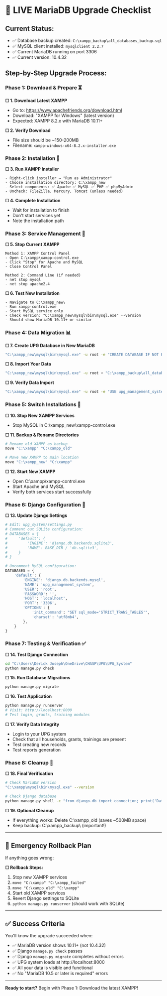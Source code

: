 # 🔄 LIVE MariaDB Upgrade Checklist

## Current Status:
- ✅ Database backup created: `C:\xampp_backup\all_databases_backup.sql`
- ✅ MySQL client installed: `mysqlclient 2.2.7`
- ✅ Current MariaDB running on port 3306
- ✅ Current version: 10.4.32

## Step-by-Step Upgrade Process:

### Phase 1: Download & Prepare ⏳

**☐ 1. Download Latest XAMPP**
- Go to: https://www.apachefriends.org/download.html
- Download: "XAMPP for Windows" (latest version)
- Expected: XAMPP 8.2.x with MariaDB 10.11+

**☐ 2. Verify Download**
- File size should be ~150-200MB
- Filename: `xampp-windows-x64-8.2.x-installer.exe`

### Phase 2: Installation 🚀

**☐ 3. Run XAMPP Installer**
```
- Right-click installer → "Run as Administrator"
- Choose installation directory: C:\xampp_new
- Select components: ✅ Apache ✅ MySQL ✅ PHP ✅ phpMyAdmin
- Uncheck: FileZilla, Mercury, Tomcat (unless needed)
```

**☐ 4. Complete Installation**
- Wait for installation to finish
- Don't start services yet
- Note the installation path

### Phase 3: Service Management 🔄

**☐ 5. Stop Current XAMPP**
```
Method 1: XAMPP Control Panel
- Open C:\xampp\xampp-control.exe
- Click "Stop" for Apache and MySQL
- Close Control Panel

Method 2: Command Line (if needed)
- net stop mysql
- net stop apache2.4
```

**☐ 6. Test New Installation**
```
- Navigate to C:\xampp_new\
- Run xampp-control.exe
- Start MySQL service only
- Check version: "C:\xampp_new\mysql\bin\mysql.exe" --version
- Should show MariaDB 10.11+ or similar
```

### Phase 4: Data Migration 📊

**☐ 7. Create UPG Database in New MariaDB**
```bash
"C:\xampp_new\mysql\bin\mysql.exe" -u root -e "CREATE DATABASE IF NOT EXISTS upg_management_system CHARACTER SET utf8mb4 COLLATE utf8mb4_unicode_ci;"
```

**☐ 8. Import Your Data**
```bash
"C:\xampp_new\mysql\bin\mysql.exe" -u root < "C:\xampp_backup\all_databases_backup.sql"
```

**☐ 9. Verify Data Import**
```bash
"C:\xampp_new\mysql\bin\mysql.exe" -u root -e "USE upg_management_system; SHOW TABLES; SELECT COUNT(*) FROM upg_households;"
```

### Phase 5: Switch Installations 🔄

**☐ 10. Stop New XAMPP Services**
- Stop MySQL in C:\xampp_new\xampp-control.exe

**☐ 11. Backup & Rename Directories**
```bash
# Rename old XAMPP as backup
move "C:\xampp" "C:\xampp_old"

# Move new XAMPP to main location
move "C:\xampp_new" "C:\xampp"
```

**☐ 12. Start New XAMPP**
- Open C:\xampp\xampp-control.exe
- Start Apache and MySQL
- Verify both services start successfully

### Phase 6: Django Configuration 🐍

**☐ 13. Update Django Settings**
```python
# Edit: upg_system/settings.py
# Comment out SQLite configuration:
# DATABASES = {
#     'default': {
#         'ENGINE': 'django.db.backends.sqlite3',
#         'NAME': BASE_DIR / 'db.sqlite3',
#     }
# }

# Uncomment MySQL configuration:
DATABASES = {
    'default': {
        'ENGINE': 'django.db.backends.mysql',
        'NAME': 'upg_management_system',
        'USER': 'root',
        'PASSWORD': '',
        'HOST': 'localhost',
        'PORT': '3306',
        'OPTIONS': {
            'init_command': "SET sql_mode='STRICT_TRANS_TABLES'",
            'charset': 'utf8mb4',
        },
    }
}
```

### Phase 7: Testing & Verification ✅

**☐ 14. Test Django Connection**
```bash
cd "C:\Users\Derick Joseph\OneDrive\CHASP\UPG\UPG_System"
python manage.py check
```

**☐ 15. Run Database Migrations**
```bash
python manage.py migrate
```

**☐ 16. Test Application**
```bash
python manage.py runserver
# Visit: http://localhost:8000
# Test login, grants, training modules
```

**☐ 17. Verify Data Integrity**
- Login to your UPG system
- Check that all households, grants, trainings are present
- Test creating new records
- Test reports generation

### Phase 8: Cleanup 🧹

**☐ 18. Final Verification**
```bash
# Check MariaDB version
"C:\xampp\mysql\bin\mysql.exe" --version

# Check Django database
python manage.py shell -c "from django.db import connection; print('Database:', connection.vendor, connection.mysql_version)"
```

**☐ 19. Optional Cleanup**
- If everything works: Delete C:\xampp_old (saves ~500MB space)
- Keep backup: C:\xampp_backup\ (important!)

---

## 🚨 Emergency Rollback Plan

If anything goes wrong:

**☐ Rollback Steps:**
1. Stop new XAMPP services
2. `move "C:\xampp" "C:\xampp_failed"`
3. `move "C:\xampp_old" "C:\xampp"`
4. Start old XAMPP services
5. Revert Django settings to SQLite
6. `python manage.py runserver` (should work with SQLite)

---

## ✅ Success Criteria

You'll know the upgrade succeeded when:
- ✅ MariaDB version shows 10.11+ (not 10.4.32)
- ✅ Django `manage.py check` passes
- ✅ Django `manage.py migrate` completes without errors
- ✅ UPG system loads at http://localhost:8000
- ✅ All your data is visible and functional
- ✅ No "MariaDB 10.5 or later is required" errors

---

**Ready to start?** Begin with Phase 1: Download the latest XAMPP!
